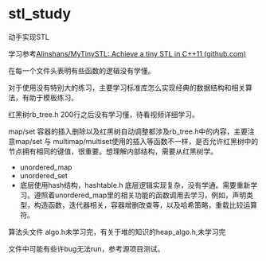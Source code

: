 # stl_study
动手实现STL



学习参考[Alinshans/MyTinySTL: Achieve a tiny STL in C++11 (github.com)](https://github.com/Alinshans/MyTinySTL)

在每一个文件头表明有些函数的逻辑没有学懂。

对于使用没有特别大的练习，主要学习标准库怎么实现经典的数据结构和相关算法，有助于模板练习。



红黑树rb_tree.h 200行之后没有学习懂，待看视频详细学习。

map/set 容器的插入删除以及红黑树自动调整都涉及rb_tree.h中的内容，主要注意map/set 与 multimap/multiset使用的插入等函数不一样，是否允许红黑树中的节点拥有相同的键值，很重要。想理解内部结构，需要从红黑树学。

- unordered_map
- unordered_set
- 底层使用hash结构，hashtable.h 底层逻辑实现复杂，没有学通。需要重新学习。遵照着unordered_map里的相关功能的函数调用去学习，例如，声明类型，构造函数，迭代器相关，容器增删改查等，以及哈希策略，重载比较运算符。

算法头文件 algo.h未学习完，有关于堆的知识的heap_algo.h,未学习完



文件中可能有些许bug无法run，参考源项目测试。
